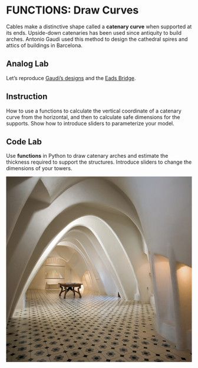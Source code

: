 # FUNCTIONS: Draw Curves

Cables make a distinctive shape called a **catenary curve** when supported at its ends. Upside-down catenaries has been used since antiquity to build arches.  Antonio Gaudi used this method to design the cathedral spires and attics of buildings in Barcelona. 

## Analog Lab

Let’s reproduce [Gaudi’s designs](http://dataphys.org/list/gaudis-hanging-chain-models/) and the [Eads Bridge](https://math.psu.edu/treluga/textbook/catenary.html). 

## Instruction

How to use a functions to calculate the vertical coordinate of a catenary curve from the horizontal, and then to calculate safe dimensions for the supports. Show how to introduce sliders to parameterize your model.

## Code Lab

Use **functions** in Python to draw catenary arches and estimate the thickness required to support the structures. Introduce sliders to change the dimensions of your towers. 

![](../../.gitbook/assets/casa-batllo.jpg)

